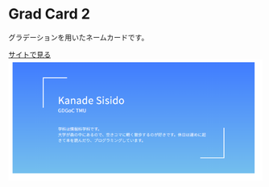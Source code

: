 # Grad Card 2

グラデーションを用いたネームカードです。

<a href="https://kanadesisido.github.io/welcome-gdgoc-2025/Card/GradationCards/GradCard2/index.html">サイトで見る</a><br/>
![](./screenshot.png)
